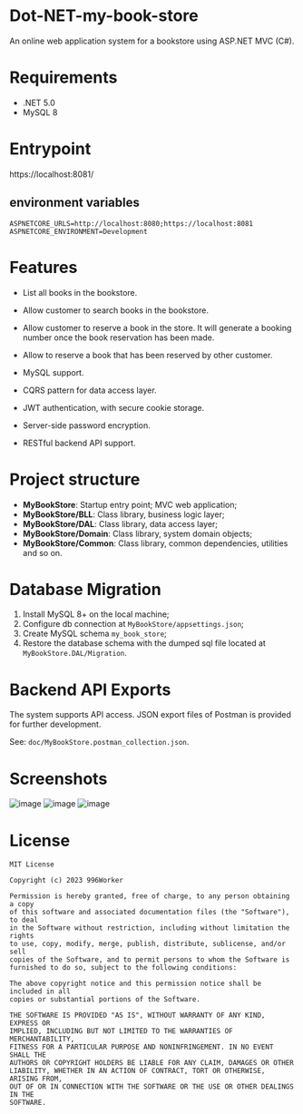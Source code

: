 # Dot-NET-my-book-store
An online web application system for a bookstore using ASP.NET MVC (C#). 

# Requirements
- .NET 5.0
- MySQL 8

# Entrypoint
https://localhost:8081/

## environment variables
`ASPNETCORE_URLS=http://localhost:8080;https://localhost:8081 ASPNETCORE_ENVIRONMENT=Development`

# Features
- List all books in the bookstore.

- Allow customer to search books in the bookstore.

- Allow customer to reserve a book in the store. It will generate a booking number once the book reservation has been made.

- Allow to reserve a book that has been reserved by other customer.

- MySQL support.

- CQRS pattern for data access layer.

- JWT authentication, with secure cookie storage.

- Server-side password encryption.

- RESTful backend API support.

# Project structure

- **MyBookStore**: Startup entry point; MVC web application;
- **MyBookStore/BLL**: Class library, business logic layer;
- **MyBookStore/DAL**: Class library, data access layer;
- **MyBookStore/Domain**: Class library, system domain objects;
- **MyBookStore/Common**: Class library, common dependencies, utilities and so on.

# Database Migration
1. Install MySQL 8+ on the local machine;
2. Configure db connection at `MyBookStore/appsettings.json`;
3. Create MySQL schema `my_book_store`;
4. Restore the database schema with the dumped sql file located at `MyBookStore.DAL/Migration`. 

# Backend API Exports
The system supports API access. JSON export files of Postman is provided for further development.

See: `doc/MyBookStore.postman_collection.json`.

# Screenshots
![image](https://user-images.githubusercontent.com/69796042/218667629-c4c9cf80-27a8-4c39-9b78-1b138979ab04.jpeg)
![image](https://user-images.githubusercontent.com/69796042/218667745-a6876788-2bd6-423d-8a13-f1458763217c.jpeg)
![image](https://user-images.githubusercontent.com/69796042/218667786-bf192d4a-453f-45e6-93ae-b0c751104811.jpeg)

# License
```
MIT License

Copyright (c) 2023 996Worker

Permission is hereby granted, free of charge, to any person obtaining a copy
of this software and associated documentation files (the "Software"), to deal
in the Software without restriction, including without limitation the rights
to use, copy, modify, merge, publish, distribute, sublicense, and/or sell
copies of the Software, and to permit persons to whom the Software is
furnished to do so, subject to the following conditions:

The above copyright notice and this permission notice shall be included in all
copies or substantial portions of the Software.

THE SOFTWARE IS PROVIDED "AS IS", WITHOUT WARRANTY OF ANY KIND, EXPRESS OR
IMPLIED, INCLUDING BUT NOT LIMITED TO THE WARRANTIES OF MERCHANTABILITY,
FITNESS FOR A PARTICULAR PURPOSE AND NONINFRINGEMENT. IN NO EVENT SHALL THE
AUTHORS OR COPYRIGHT HOLDERS BE LIABLE FOR ANY CLAIM, DAMAGES OR OTHER
LIABILITY, WHETHER IN AN ACTION OF CONTRACT, TORT OR OTHERWISE, ARISING FROM,
OUT OF OR IN CONNECTION WITH THE SOFTWARE OR THE USE OR OTHER DEALINGS IN THE
SOFTWARE.
```
